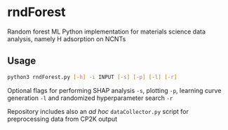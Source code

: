 # rndForest
Random forest ML Python implementation for materials science data analysis, namely H adsorption on NCNTs

## Usage

```bash
python3 rndForest.py [-h] -i INPUT [-s] [-p] [-l] [-r]
```

Optional flags for performing SHAP analysis ```-s```, plotting ```-p```, learning curve generation ```-l``` and randomized hyperparameter search ```-r```

Repository includes also an *ad hoc* ```dataCollector.py``` script for preprocessing data from CP2K output
